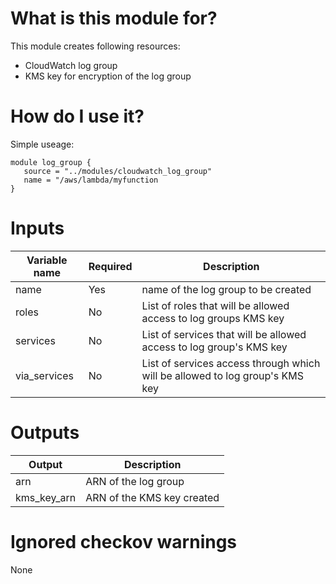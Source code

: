 # What is this module for?
This module creates following resources:
* CloudWatch log group
* KMS key for encryption of the log group

# How do I use it?
Simple useage:

```hcl
module log_group { 
   source = "../modules/cloudwatch_log_group" 
   name = "/aws/lambda/myfunction
}
```
# Inputs
|Variable name|Required|Description|
|-------------|--------|-----------|
|name|Yes|name of the log group to be created|
|roles|No|List of roles that will be allowed access to log groups KMS key|
|services|No|List of services that will be allowed access to log group's KMS key|
|via_services|No|List of services access through which will be allowed  to log group's KMS key|


# Outputs
|Output|Description|
|---|---|
|arn|ARN of the log group|
|kms_key_arn|ARN of the KMS key created|

# Ignored checkov warnings

None
